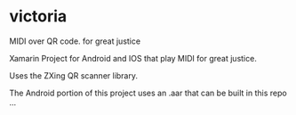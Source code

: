 # victoria
MIDI over QR code. for great justice

Xamarin Project for Android and IOS that play MIDI for great justice.

Uses the ZXing QR scanner library.

The Android portion of this project uses an .aar that can be built in this repo ...
